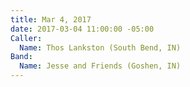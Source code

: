 ```yaml
---
title: Mar 4, 2017
date: 2017-03-04 11:00:00 -05:00
Caller:
  Name: Thos Lankston (South Bend, IN)
Band:
  Name: Jesse and Friends (Goshen, IN)
---
```


